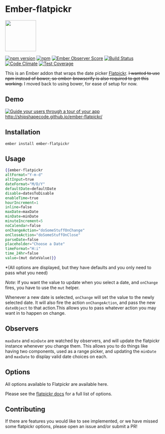 # Ember-flatpickr

<a href="http://shipshape.io/"><img src="http://i.imgur.com/EVjM7AV.png" width="100" height="100"/></a>

[![npm version](https://badge.fury.io/js/ember-flatpickr.svg)](http://badge.fury.io/js/ember-flatpickr)
[![npm](https://img.shields.io/npm/dm/ember-flatpickr.svg)]()
[![Ember Observer Score](https://emberobserver.com/badges/ember-flatpickr.svg)](https://emberobserver.com/addons/ember-flatpickr)
[![Build Status](https://travis-ci.org/shipshapecode/ember-flatpickr.svg?branch=master)](https://travis-ci.org/shipshapecode/ember-flatpickr)
[![Code Climate](https://codeclimate.com/github/shipshapecode/ember-flatpickr/badges/gpa.svg)](https://codeclimate.com/github/shipshapecode/ember-flatpickr)
[![Test Coverage](https://codeclimate.com/github/shipshapecode/ember-flatpickr/badges/coverage.svg)](https://codeclimate.com/github/shipshapecode/ember-flatpickr/coverage)

This is an Ember addon that wraps the date picker [Flatpickr](http://chmln.github.io/flatpickr/). ~~I wanted to use npm instead of bower, so ember-browserify is also required to get this working.~~ I moved back to using bower, for ease of setup for now.

## Demo

[![Guide your users through a tour of your app](http://i.imgur.com/9ZvagVn.png)](http://shipshapecode.github.io/ember-flatpickr/)
http://shipshapecode.github.io/ember-flatpickr/

## Installation

`ember install ember-flatpickr`

## Usage

```hbs
{{ember-flatpickr
altFormat="Y-m-d"
altInput=true
dateFormat="M/D/Y"
defaultDate=defaultDate
disable=datesToDisable
enableTime=true
hourIncrement=1
inline=false
maxDate=maxDate
minDate=minDate
minuteIncrement=5
noCalendar=false
onChangeAction="doSomeStuffOnChange"
onCloseAction="doSomeStuffOnClose"
parseDate=false
placeholder="Choose a Date"
timeFormat="H:i"
time_24hr=false
value=(mut dateValue)}}
```

*(All options are displayed, but they have defaults and you only need to pass what you need)

*Note:* If you want the value to update when you select a date, and `onChange` fires, you have to use the `mut` helper.

Whenever a new date is selected, `onChange` will set the value to the newly selected date. It will also fire the action `onChangeAction`, and pass the new `dateObject` to that action.This allows you to pass whatever action you may want in to happen on change.

## Observers

`maxDate` and `minDate` are watched by observers, and will update the flatpickr instance whenever you change them. This allows you to do things like having two components, used as a range picker, and updating the `minDate` and `maxDate` to display valid date choices on each.

## Options

All options available to Flatpickr are available here. 

Please see the [flatpickr docs](https://chmln.github.io/flatpickr/) for a full list of options.

## Contributing

If there are features you would like to see implemented, or we have missed some flatpickr options, please open an issue and/or submit a PR!



